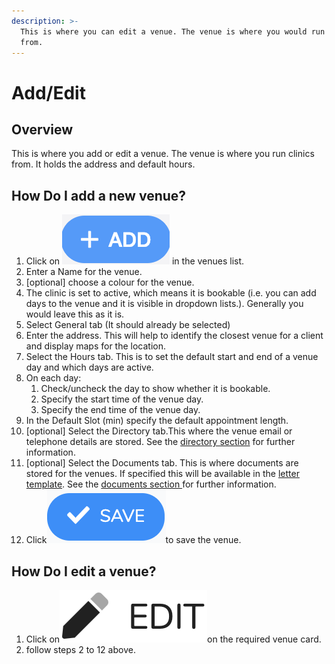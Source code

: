 ```yaml
---
description: >-
  This is where you can edit a venue. The venue is where you would run a clinic
  from.
---
```


# Add/Edit

## Overview

This is where you add or edit a venue. The venue is where you run clinics from. It holds the address and default hours.

## How Do I add a new venue?

1. Click on ![](../../.gitbook/assets/screenshot-2019-01-23-at-13.22.51.png) in the venues list.
2. Enter a Name for the venue.
3. \[optional\] choose a colour for the venue.
4. The clinic is set to active, which means it is bookable \(i.e. you can add days to the venue and it is visible in dropdown lists.\). Generally you would leave this as it is.
5. Select General tab \(It should already be selected\)
6. Enter the address. This will help to identify the closest venue for a client and display maps for the location.
7. Select the Hours tab. This is to set the default start and end of a venue day and which days are active.
8. On each day:
   1. Check/uncheck the day to show whether it is bookable.
   2. Specify the start time of the venue day.
   3. Specify the end time of the venue day.
9. In the Default Slot \(min\) specify the default appointment length. 
10. \[optional\] Select the Directory tab.This where the venue email or telephone details are stored. See the [directory section](../../misc./directory.md) for further information.
11. \[optional\] Select the Documents tab. This is where documents are stored for the venues. If specified this will be available in the [letter template](../settings/letter-templates.md). See the [documents section ](../../misc./documents.md)for further information.
12. Click![](../../.gitbook/assets/screenshot-2020-01-31-at-10.47.16.png)to save the venue.

## How Do I edit a venue?

1. Click on![](../../.gitbook/assets/docs_edit01.png)on the required venue card.
2. follow steps  2 to 12 above.







